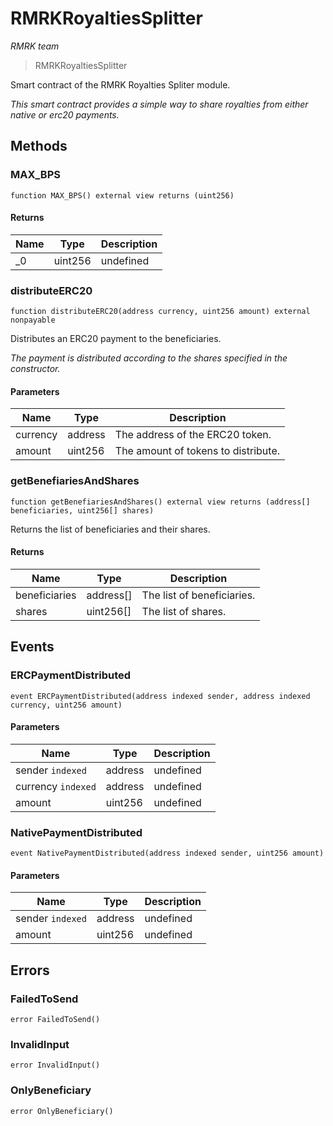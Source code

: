 # RMRKRoyaltiesSplitter

*RMRK team*

> RMRKRoyaltiesSplitter

Smart contract of the RMRK Royalties Spliter module.

*This smart contract provides a simple way to share royalties from either native or erc20 payments.*

## Methods

### MAX_BPS

```solidity
function MAX_BPS() external view returns (uint256)
```






#### Returns

| Name | Type | Description |
|---|---|---|
| _0 | uint256 | undefined |

### distributeERC20

```solidity
function distributeERC20(address currency, uint256 amount) external nonpayable
```

Distributes an ERC20 payment to the beneficiaries.

*The payment is distributed according to the shares specified in the constructor.*

#### Parameters

| Name | Type | Description |
|---|---|---|
| currency | address | The address of the ERC20 token. |
| amount | uint256 | The amount of tokens to distribute. |

### getBenefiariesAndShares

```solidity
function getBenefiariesAndShares() external view returns (address[] beneficiaries, uint256[] shares)
```

Returns the list of beneficiaries and their shares.




#### Returns

| Name | Type | Description |
|---|---|---|
| beneficiaries | address[] | The list of beneficiaries. |
| shares | uint256[] | The list of shares. |



## Events

### ERCPaymentDistributed

```solidity
event ERCPaymentDistributed(address indexed sender, address indexed currency, uint256 amount)
```





#### Parameters

| Name | Type | Description |
|---|---|---|
| sender `indexed` | address | undefined |
| currency `indexed` | address | undefined |
| amount  | uint256 | undefined |

### NativePaymentDistributed

```solidity
event NativePaymentDistributed(address indexed sender, uint256 amount)
```





#### Parameters

| Name | Type | Description |
|---|---|---|
| sender `indexed` | address | undefined |
| amount  | uint256 | undefined |



## Errors

### FailedToSend

```solidity
error FailedToSend()
```






### InvalidInput

```solidity
error InvalidInput()
```






### OnlyBeneficiary

```solidity
error OnlyBeneficiary()
```







